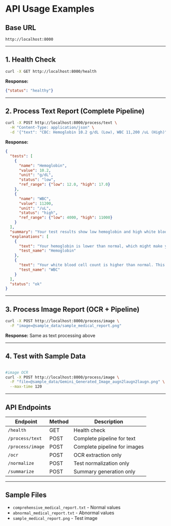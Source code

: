 # API Usage Examples

## Base URL
```
http://localhost:8000
```

---

## 1. Health Check
```bash
curl -X GET http://localhost:8000/health
```
**Response:**
```json
{"status": "healthy"}
```

---

## 2. Process Text Report (Complete Pipeline)
```bash
curl -X POST http://localhost:8000/process/text \
  -H "Content-Type: application/json" \
  -d '{"text": "CBC: Hemoglobin 10.2 g/dL (Low), WBC 11,200 /uL (High)"}'
```

**Response:**
```json
{
  "tests": [
    {
      "name": "Hemoglobin",
      "value": 10.2,
      "unit": "g/dL",
      "status": "low",
      "ref_range": {"low": 12.0, "high": 17.0}
    },
    {
      "name": "WBC",
      "value": 11200,
      "unit": "/uL",
      "status": "high",
      "ref_range": {"low": 4000, "high": 11000}
    }
  ],
  "summary": "Your test results show low hemoglobin and high white blood cell count.",
  "explanations": [
    {
      "text": "Your hemoglobin is lower than normal, which might make you feel tired or weak.",
      "test_name": "Hemoglobin"
    },
    {
      "text": "Your white blood cell count is higher than normal. This can happen during infections.",
      "test_name": "WBC"
    }
  ],
  "status": "ok"
}
```

---

## 3. Process Image Report (OCR + Pipeline)
```bash
curl -X POST http://localhost:8000/process/image \
  -F "image=@sample_data/sample_medical_report.png"
```
**Response:** Same as text processing above

---

## 4. Test with Sample Data
```bash

#image OCR
curl -X POST http://localhost:8000/process/image \
  -F "file=@sample_data/Gemini_Generated_Image_augn2laugn2laugn.png" \
  --max-time 120

```

---

## API Endpoints
| Endpoint | Method | Description |
|----------|--------|-------------|
| `/health` | GET | Health check |
| `/process/text` | POST | Complete pipeline for text |
| `/process/image` | POST | Complete pipeline for images |
| `/ocr` | POST | OCR extraction only |
| `/normalize` | POST | Test normalization only |
| `/summarize` | POST | Summary generation only |

---

## Sample Files
- `comprehensive_medical_report.txt` - Normal values
- `abnormal_medical_report.txt` - Abnormal values
- `sample_medical_report.png` - Test image